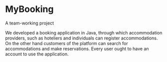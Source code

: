 # MyBooking

A team-working project 

We developed a booking application in Java, through which accommodation providers, such as hoteliers and individuals can register accommodations. On the other hand customers of the platform can search for accommodations and make reservations. Every user ought to have an account to use the application. 

